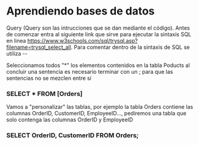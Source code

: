# Aprendiendo bases de datos
Query (Query son las intrucciones que se dan mediante el código). Antes de comenzar entra al siguiente link que sirve para ejecutar la sintaxis SQL en linea https://www.w3schools.com/sql/trysql.asp?filename=trysql_select_all. Para comentar dentro de la sintaxis de SQL se utiliza --

Seleccionamos todos "*" los elementos contenidos en la tabla Poducts al concluir una sentencia es necesario terminar con un ; para que las sentencias no se mezclen entre sí
### SELECT * FROM [Orders]


Vamos a "personalizar" las tablas, por ejemplo la tabla Orders contiene las columnas OrderID, CustomerID, EmployeeID..., pediremos una tabla  que solo contenga las columnas OrderID y EmployeeID
### SELECT  OrderID, CustomerID FROM Orders;
